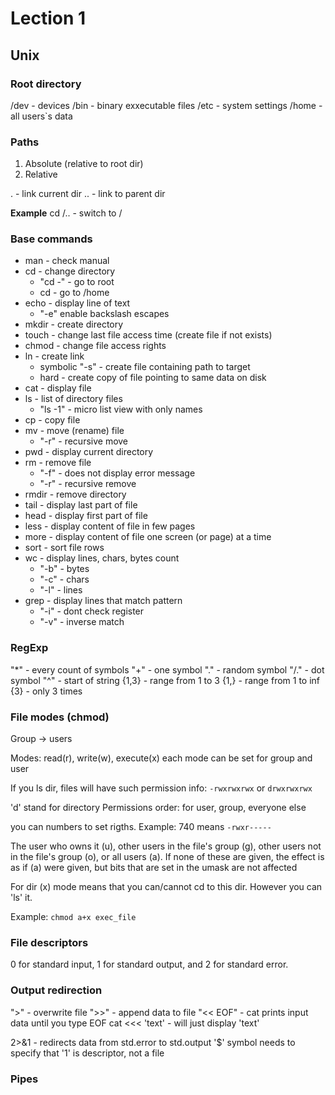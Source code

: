 # Lection 1
## Unix
### Root directory
/dev - devices
/bin - binary exxecutable files
/etc - system settings
/home - all users`s data

### Paths
1. Absolute (relative to root dir)
2. Relative

. - link current dir
.. - link to parent dir

**Example**
cd /.. - switch to /

### Base commands
* man - check manual
* cd - change directory
    * "cd -" - go to root
    * cd - go to /home
* echo - display line of text
    * "-e" enable backslash escapes
* mkdir - create directory
* touch - change last file access time (create file if not exists)
* chmod - change file access rights
* ln - create link
    * symbolic "-s" - create file containing path to target
    * hard - create copy of file pointing to same data on disk
* cat - display file
* ls - list of directory files
    * "ls -1" - micro list view with only names 
* cp - copy file
* mv - move (rename) file
    * "-r" - recursive move
* pwd - display current directory
* rm - remove file
    * "-f" - does not display error message
    * "-r" - recursive remove
* rmdir - remove directory
* tail - display last part of file
* head - display first part of file
* less - display content of file in few pages
* more - display content of file one screen (or page) at a time
* sort - sort file rows
* wc - display lines, chars, bytes count
    * "-b" - bytes
    * "-c" - chars
    * "-l" - lines
* grep - display lines that match pattern
    * "-i" - dont check register
    * "-v" - inverse match
### RegExp
"*" - every count of symbols 
"+" - one symbol
"." - random symbol
"/." - dot symbol
"^" - start of string 
{1,3} - range from 1 to 3
{1,} - range from 1 to inf
{3} - only 3 times

### File modes (chmod)
Group -> users

Modes: read(r), write(w), execute(x)
each mode can be set for group and user

If you ls dir, files will have such permission info:
``` -rwxrwxrwx ```
or 
``` drwxrwxrwx ``` 

'd' stand for directory
Permissions order: for user, group, everyone else

you can numbers to set rigths. Example:
740 means `-rwxr-----` 

The user who owns it (u), other users in the file's group (g), other users not in the file's  group  (o),  or all  users (a).  If none of these are given, the effect is as if (a) were given, but bits that are set in the umask are not affected

For dir (x) mode means that you can/cannot cd to this dir. However you can 'ls' it.



Example: `chmod a+x exec_file` 

### File descriptors
0 for standard input, 1 for standard output, and 2 for standard error. 

### Output redirection
">" - overwrite file
">>" - append data to file
"<< EOF" - cat prints input data until you type EOF
cat <<< 'text' - will just display 'text'

2>&1 - redirects data from std.error to std.output
'$' symbol needs to specify that '1' is descriptor, not a file


### Pipes
